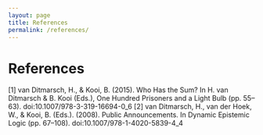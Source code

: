 ```yaml
---
layout: page 
title: References
permalink: /references/
---
```


# References
[1] van Ditmarsch, H., & Kooi, B. (2015). Who Has the Sum? In H. van Ditmarsch & B. Kooi (Eds.), One Hundred Prisoners and a Light Bulb (pp. 55–63). doi:10.1007/978-3-319-16694-0_6
[2] van Ditmarsch, H., van der Hoek, W., & Kooi, B. (Eds.). (2008). Public Announcements. In Dynamic Epistemic Logic (pp. 67–108). doi:10.1007/978-1-4020-5839-4_4
